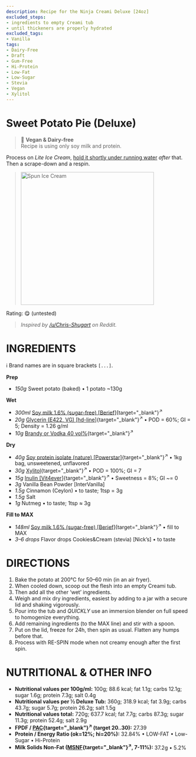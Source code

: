 ```yaml
---
description: Recipe for the Ninja Creami Deluxe [24oz]
excluded_steps:
- ingredients to empty Creami tub
- until thickeners are properly hydrated
excluded_tags:
- Vanilla
tags:
- Dairy-Free
- Draft
- Gum-Free
- Hi-Protein
- Low-Fat
- Low-Sugar
- Stevia
- Vegan
- Xylitol
---
```

# Sweet Potato Pie (Deluxe)

> 🌿 **Vegan & Dairy-free**<br />Recipe is using only soy milk and protein.

Process on *Lite Ice Cream*, [hold it shortly under running water](https://jhermann.github.io/ice-creamery/info/tips%2Btricks/#handling-of-icy-sides-bottom)
*after* that. Then a scrape-down and a respin.

> <img width=360 alt="Spun Ice Cream" src="" class="zoomable" />

Rating: 😋 (untested)

> *Inspired by [/u/Chris-Shugart](https://www.reddit.com/user/Chris-Shugart/) on Reddit.*

# INGREDIENTS

ℹ️ Brand names are in square brackets `[...]`.

**Prep**

  - _150g_ Sweet potato (baked) • 1 potato ~130g

**Wet**

  - _300ml_ [Soy milk 1.6% (sugar-free) \[Berief\]](/ice-creamery/info/ingredients/#soy-milk){target="_blank"}<sup>↗</sup>
  - _20g_ [Glycerin (E422, VG) \[hd-line\]](/ice-creamery/info/ingredients/#vegetable-glycerin-glycerol-vg-e422){target="_blank"}<sup>↗</sup> • POD = 60%; GI = 5; Density = 1.26 g/ml
  - _10g_ [Brandy or Vodka 40 vol%](/ice-creamery/info/ingredients/#alcohol-ethanol){target="_blank"}<sup>↗</sup>

**Dry**

  - _40g_ [Soy protein isolate (nature) \[Powerstar\]](/ice-creamery/info/ingredients/#soy-protein-isolate){target="_blank"}<sup>↗</sup> • 1kg bag, unsweetened, unflavored
  - _30g_ [Xylitol](/ice-creamery/info/ingredients/#xylitol-e967){target="_blank"}<sup>↗</sup> • POD = 100%; GI = 7
  - _15g_ [Inulin \[Vit4ever\]](/ice-creamery/info/ingredients/#inulin){target="_blank"}<sup>↗</sup> • Sweetness = 8%; GI ~= 0
  - _3g_ Vanilla Bean Powder [InterVanilla]
  - _1.5g_ Cinnamon (Ceylon) • to taste; 1tsp = 3g
  - _1.5g_ Salt
  - _1g_ Nutmeg • to taste; 1tsp ≈ 3g

**Fill to MAX**

  - _148ml_ [Soy milk 1.6% (sugar-free) \[Berief\]](/ice-creamery/info/ingredients/#soy-milk){target="_blank"}<sup>↗</sup> • fill to MAX
  - _3–6 drops_ Flavor drops Cookies&Cream (stevia) [Nick’s] • to taste

# DIRECTIONS

 1. Bake the potato at 200°C for 50–60 min (in an air fryer).
 1. When cooled down, scoop out the flesh into an empty Creami tub.
 1. Then add all the other ‘wet’ ingredients.
 1. Weigh and mix dry ingredients, easiest by adding to a jar with a secure lid and shaking vigorously.
 1. Pour into the tub and *QUICKLY* use an immersion blender on full speed to homogenize everything.
 1. Add remaining ingredients (to the MAX line) and stir with a spoon.
 1. Put on the lid, freeze for 24h, then spin as usual. Flatten any humps before that.
 1. Process with RE-SPIN mode when not creamy enough after the first spin.

# NUTRITIONAL & OTHER INFO
- **Nutritional values per 100g/ml:** 100g; 88.6 kcal; fat 1.1g; carbs 12.1g; sugar 1.6g; protein 7.3g; salt 0.4g
- **Nutritional values per ½ Deluxe Tub:** 360g; 318.9 kcal; fat 3.9g; carbs 43.7g; sugar 5.7g; protein 26.2g; salt 1.5g
- **Nutritional values total:** 720g; 637.7 kcal; fat 7.7g; carbs 87.3g; sugar 11.3g; protein 52.4g; salt 2.9g
- **FPDF / [PAC](/ice-creamery/info/glossary/#potere-anti-congelante-pac){target="_blank"}<sup>↗</sup> (target 20..30):** 27.39
- **Protein / Energy Ratio (ok=12%; hi=20%):** 32.84% • LOW-FAT • Low-Sugar • Hi-Protein
- **Milk Solids Non-Fat ([MSNF](/ice-creamery/info/glossary/#milk-solids-not-fat-msnf){target="_blank"}<sup>↗</sup>, 7-11%):** 37.2g • 5.2%
